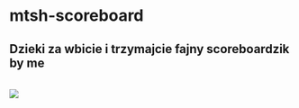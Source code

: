# mtsh-scoreboard
<h2> Dzieki za wbicie i trzymajcie fajny scoreboardzik by me</h2>
<br>
<img src="https://i.imgur.com/dIsYaJI.png" />

